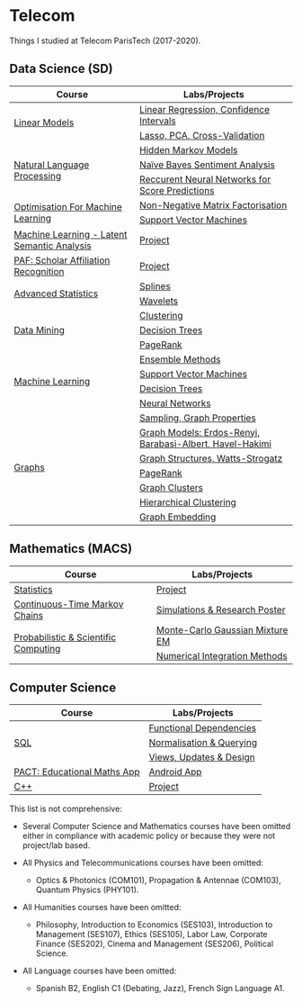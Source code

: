 # Telecom

Things I studied at Telecom ParisTech (2017-2020).

## Data Science (SD)

<table>
    <thead>
        <tr>
            <th>Course</th>
            <th>Labs/Projects</th>
        </tr>
    </thead>
    <tbody>
         <!-- Linear Models -->
         <tr>
              <td rowspan=2><a href="https://github.com/mtchibozo/Telecom/tree/master/Data%20Science/Statistics-Linear-Models">Linear Models</a></td>
              <td><a href="https://github.com/mtchibozo/Telecom/tree/master/Data%20Science/Statistics-Linear-Models/TP1">Linear Regression, Confidence Intervals</a></td>
         </tr>
         <tr>
              <td><a href="https://github.com/mtchibozo/Telecom/tree/master/Data%20Science/Statistics-Linear-Models/TP2">Lasso, PCA, Cross-Validation</a></td>
         </tr>
         <!-- Natural Language Processing -->
         <tr>
              <td rowspan=3><a href="https://github.com/mtchibozo/Telecom/tree/master/Data%20Science/Natural-Language-Processing">Natural Language Processing</a></td>
              <td><a href="https://github.com/mtchibozo/Telecom/tree/master/Data%20Science/Natural-Language-Processing/TP1-Hidden-Markov-Models">Hidden Markov Models</a></td>
         </tr>
         <tr>
              <td><a href="https://github.com/mtchibozo/Telecom/blob/master/Data%20Science/Natural-Language-Processing/TP2-Sentiment-Analysis/TPBayes_vEnglish.pdf">Naïve Bayes Sentiment Analysis</a></td>
         </tr>
            <tr>
              <td><a href="https://github.com/mtchibozo/Telecom/tree/master/Data%20Science/Natural-Language-Processing/TP3-Recurrent-Neural-Networks">Reccurent Neural Networks for Score Predictions</a></td>
         </tr>
         <!-- Optimization for Machine Learning -->
         <tr>
              <td rowspan=2><a href="https://github.com/mtchibozo/Telecom/tree/master/Data%20Science/Optimization-For-Machine-Learning">Optimisation For Machine Learning </a></td>
              <td><a href="https://github.com/mtchibozo/Telecom/tree/master/Data%20Science/Optimization-For-Machine-Learning/TP1">Non-Negative Matrix Factorisation</a></td>
         </tr>
         <tr>
              <td><a href="https://github.com/mtchibozo/Telecom/tree/master/Data%20Science/Optimization-For-Machine-Learning/TP2">Support Vector Machines</a></td>
         </tr>
               <!-- Latent Semantic Analysis - Grand Débat National Project -->
         <tr>
              <td rowspan=1><a href="https://github.com/mtchibozo/Telecom/tree/master/Data%20Science/Latent-Semantic-Analysis-Grand-Debat-National">Machine Learning - Latent Semantic Analysis </a></td>
              <td><a href="https://github.com/mtchibozo/Telecom/tree/master/Data%20Science/Latent-Semantic-Analysis-Grand-Debat-National">Project</a></td>
         </tr>
               <!-- Scholar Affiliation Recognition Project -->
         <tr>
              <td rowspan=1><a href="https://github.com/mtchibozo/Telecom/tree/master/Data%20Science/Scholar-Affiliation-Recognition-Project">PAF: Scholar Affiliation Recognition </a></td>
              <td><a href="https://github.com/mtchibozo/Telecom/tree/master/Data%20Science/Scholar-Affiliation-Recognition-Project">Project</a></td>
         </tr>
         <!-- Advanced Statistics -->
         <tr>
              <td rowspan=2><a href="https://github.com/mtchibozo/Telecom/tree/master/Data%20Science/Advanced-Statistics">Advanced Statistics</a></td>
              <td><a href="https://github.com/mtchibozo/Telecom/tree/master/Data%20Science/Advanced-Statistics/Splines">Splines</a></td>
         </tr>
         <tr>
              <td><a href="https://github.com/mtchibozo/Telecom/tree/master/Data%20Science/Advanced-Statistics/Wavelets">Wavelets</a></td>
         </tr>
         <!-- Data Mining -->
         <tr>
              <td rowspan=3><a href="https://github.com/mtchibozo/Telecom/tree/master/Data%20Science/Clustering-Trees-and-PageRank">Data Mining</a></td>
              <td><a href="https://github.com/mtchibozo/Telecom/tree/master/Data%20Science/Clustering-Trees-and-PageRank/Clustering">Clustering</a></td>
         </tr>
         <tr>
              <td><a href="https://github.com/mtchibozo/Telecom/tree/master/Data%20Science/Clustering-Trees-and-PageRank/DecisionTree">Decision Trees</a></td>
         </tr>
         <tr>
              <td><a href="https://github.com/mtchibozo/Telecom/tree/master/Data%20Science/Clustering-Trees-and-PageRank/PageRank">PageRank</a></td>
         </tr>
         <!-- Machine Learning -->
         <tr>
              <td rowspan=4><a href="https://github.com/mtchibozo/Telecom/tree/master/Data%20Science/Ensemble-Methods-SVM">Machine Learning</a></td>
              <td><a href="https://github.com/mtchibozo/Telecom/tree/master/Data%20Science/Ensemble-Methods-SVM/TP_EnsembleMethods">Ensemble Methods</a></td>
         </tr>
         <tr>
              <td><a href="https://github.com/mtchibozo/Telecom/tree/master/Data%20Science/Ensemble-Methods-SVM/TP_SVM">Support Vector Machines</a></td>
         </tr>
         <tr>
              <td><a href="https://github.com/mtchibozo/Telecom/tree/master/Data%20Science/Ensemble-Methods-SVM/TP_Trees">Decision Trees</a></td>
         <tr>
              <td><a href="https://github.com/mtchibozo/Telecom/tree/master/Data%20Science/Ensemble-Methods-SVM/TP_NeuralNets">Neural Networks</a></td>
         </tr>
         <!-- Graphs -->
         <tr>
              <td rowspan=7><a href="https://github.com/mtchibozo/Telecom/tree/master/Data%20Science/Graph-Mining-with-Networkx">Graphs</a></td>
              <td><a href="https://github.com/mtchibozo/Telecom/blob/master/Data%20Science/Graph-Mining-with-Networkx/1-Sampling.ipynb">Sampling, Graph Properties</a></td>
         </tr>
         <tr>
              <td><a href="https://github.com/mtchibozo/Telecom/blob/master/Data%20Science/Graph-Mining-with-Networkx/2-models.ipynb">Graph Models: Erdos-Renyi, Barabasi-Albert, Havel-Hakimi</a></td>
         </tr>
         <tr>
              <td><a href="https://github.com/mtchibozo/Telecom/blob/master/Data%20Science/Graph-Mining-with-Networkx/3-Structure.ipynb">Graph Structures, Watts-Strogatz</a></td>
         <tr>
              <td><a href="https://github.com/mtchibozo/Telecom/blob/master/Data%20Science/Graph-Mining-with-Networkx/4-pagerank.ipynb">PageRank</a></td>
         <tr>
              <td><a href="https://github.com/mtchibozo/Telecom/blob/master/Data%20Science/Graph-Mining-with-Networkx/5-clustering.ipynb">Graph Clusters</a></td>  
         <tr>
              <td><a href="https://github.com/mtchibozo/Telecom/blob/master/Data%20Science/Graph-Mining-with-Networkx/6-hierarchical.ipynb">Hierarchical Clustering</a></td>
         <tr>
              <td><a href="https://github.com/mtchibozo/Telecom/blob/master/Data%20Science/Graph-Mining-with-Networkx/7-embedding.ipynb">Graph Embedding</a></td>
         </tr>
    </tbody>
</table>

## Mathematics (MACS)

<table>
    <thead>
        <tr>
            <th>Course</th>
            <th>Labs/Projects</th>
        </tr>
    </thead>
    <tbody>
         <!-- Statistics -->
         <tr>
              <td rowspan=1><a href="https://github.com/mtchibozo/Telecom/tree/master/Mathematics/Exponential-Distribution-Models">Statistics</a></td>
              <td><a href=https://github.com/mtchibozo/Telecom/tree/master/Mathematics/Exponential-Distribution-Models>Project</a></td>
         </tr>
         <!-- Continuous Time Markov Chains -->
         <tr>
              <td rowspan=1><a href="https://github.com/mtchibozo/Telecom/tree/master/Mathematics/Markov-Models">Continuous-Time Markov Chains</a></td>
              <td><a href="https://github.com/mtchibozo/Telecom/tree/master/Mathematics/Markov-Models">Simulations & Research Poster</a></td>
         </tr>
         <!-- Scientific & Probabilistic Computing -->
         <tr>
              <td rowspan=2><a href="https://github.com/mtchibozo/Telecom/tree/master/Mathematics/Numeric-and-Monte-Carlo-Integration">Probabilistic & Scientific Computing</a></td>
              <td><a href="https://github.com/mtchibozo/Telecom/tree/master/Mathematics/Numeric-and-Monte-Carlo-Integration/Gaussian-Mixture-Monte-Carlo">Monte-Carlo Gaussian Mixture EM </a></td>
        </tr>
        <tr>
              <td><a href="https://github.com/mtchibozo/Telecom/tree/master/Mathematics/Numeric-and-Monte-Carlo-Integration/Numerical-Analysis">Numerical Integration Methods</a></td>             
         </tr>
    </tbody>
</table>

## Computer Science

<table>
    <thead>
        <tr>
            <th>Course</th>
            <th>Labs/Projects</th>
        </tr>
    </thead>
    <tbody>
         <!-- SQL -->
         <tr>
              <td rowspan=3><a href="https://github.com/mtchibozo/Telecom/blob/master/Computer%20Science/SQL">SQL</a></td>
              <td><a href="https://github.com/mtchibozo/Telecom/blob/master/Computer%20Science/SQL/Lab1-TCHIBOZO.ipynb">Functional Dependencies</a></td>
         </tr>
             <td><a href="https://github.com/mtchibozo/Telecom/blob/master/Computer%20Science/SQL/Lab2-TCHIBOZO.ipynb">Normalisation & Querying</a></td>
        </tr>
         </tr>
             <td><a href="https://github.com/mtchibozo/Telecom/blob/master/Computer%20Science/SQL/Lab3-TCHIBOZO.ipynb">Views, Updates & Design</a></td>
        </tr>
         <!-- Android App -->
         <tr>
              <td rowspan=1><a href="https://github.com/mtchibozo/Telecom/tree/master/Computer%20Science/TEECH-Educational-Maths-Assistant-Application">PACT: Educational Maths App</a></td>
              <td><a href="https://github.com/mtchibozo/Telecom/tree/master/Computer%20Science/TEECH-Educational-Maths-Assistant-Application">Android App</a></td>
        </tr>
                 <!-- C++ -->
         <tr>
              <td rowspan=1><a href="https://github.com/mtchibozo/Telecom/tree/master/Computer%20Science/C-plus-plus-Project">C++</a></td>
              <td><a href="https://github.com/mtchibozo/Telecom/tree/master/Computer%20Science/C-plus-plus-Project">Project</a></td>
        </tr>        
    </tbody>
</table>

This list is not comprehensive: 

* Several Computer Science and Mathematics courses have been omitted either in compliance with academic policy or because they were not project/lab based.

* All Physics and Telecommunications courses have been omitted:

  - Optics & Photonics (COM101), Propagation & Antennae (COM103), Quantum Physics (PHY101).

* All Humanities courses have been omitted:

  - Philosophy, Introduction to Economics (SES103), Introduction to Management (SES107), Ethics (SES105), Labor Law, Corporate Finance (SES202), Cinema and Management (SES206), Political Science.

* All Language courses have been omitted:

  - Spanish B2, English C1 (Debating, Jazz), French Sign Language A1.
